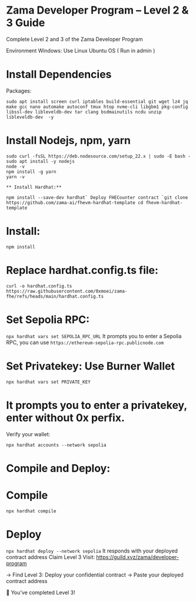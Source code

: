 # Zama Developer Program – Level 2 & 3 Guide
Complete Level 2 and 3 of the Zama Developer Program

Environment
Windows: Use Linux Ubuntu OS ( Run in admin )

# Install Dependencies
Packages:

```sudo apt update && sudo apt upgrade -y
sudo apt install screen curl iptables build-essential git wget lz4 jq make gcc nano automake autoconf tmux htop nvme-cli libgbm1 pkg-config libssl-dev libleveldb-dev tar clang bsdmainutils ncdu unzip libleveldb-dev  -y
```


  # Install Nodejs, npm, yarn

```sudo apt update
sudo curl -fsSL https://deb.nodesource.com/setup_22.x | sudo -E bash -
sudo apt install -y nodejs
node -v
npm install -g yarn
yarn -v

** Install Hardhat:**

```
```npm install --save-dev hardhat`
Deploy FHECounter contract
`git clone https://github.com/zama-ai/fhevm-hardhat-template
cd fhevm-hardhat-template```

# Install:
```npm install```
# Replace hardhat.config.ts file:

```curl -o hardhat.config.ts https://raw.githubusercontent.com/0xmoei/zama-fhe/refs/heads/main/hardhat.config.ts```

# Set Sepolia RPC:

```npx hardhat vars set SEPOLIA_RPC_URL```
It prompts you to enter a Sepolia RPC, you can use `https://ethereum-sepolia-rpc.publicnode.com`
# Set Privatekey: Use Burner Wallet

```npx hardhat vars set PRIVATE_KEY```
# It prompts you to enter a privatekey, enter without 0x perfix.
Verify your wallet:

```npx hardhat accounts --network sepolia```
# Compile and Deploy:

# Compile
```npx hardhat compile```

# Deploy
```npx hardhat deploy --network sepolia```
It responds with your deployed contract address
Claim Level 3
Visit: https://guild.xyz/zama/developer-program

→ Find Level 3: Deploy your confidential contract → Paste your deployed contract address

🎉 You’ve completed Level 3!
